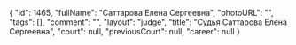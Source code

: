 {
    "id": 1465,
    "fullName": "Саттарова Елена Сергеевна",
    "photoURL": "",
    "tags": [],
    "comment": "",
    "layout": "judge",
    "title": "Судья Саттарова Елена Сергеевна",
    "court": null,
    "previousCourt": null,
    "career": null
}